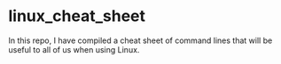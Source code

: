 # linux_cheat_sheet
In this repo, I have compiled a cheat sheet of command lines that will be useful to all of us when using Linux.
